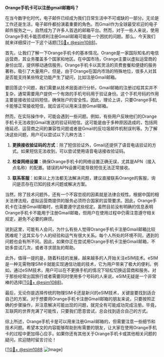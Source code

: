**Orange手机卡可以注册gmail邮箱吗？**

在当今数字化时代，电子邮件已经成为我们日常生活中不可或缺的一部分。无论是工作还是生活，电子邮件都扮演着重要的角色。而Gmail作为全球最受欢迎的电子邮件服务之一，自然成为了许多人首选的邮箱平台。然而，对于一些人来说，使用Orange手机卡能否顺利注册Gmail邮箱可能是一个困扰的问题。那么，今天我们就来详细探讨一下这个话题[[TG💪+ @esim1088](https://t.me/s/esim1088)]。

首先，让我们了解一下Orange手机卡的基本情况。Orange是一家国际知名的电信运营商，其业务覆盖多个国家和地区。在中国市场，Orange主要以虚拟运营商的身份出现，提供移动通信服务。Orange手机卡以其灵活的资费套餐和便捷的服务著称，吸引了大量用户。但是，由于Orange在国内市场的特殊地位，很多人对其是否能支持某些特定功能产生了疑问，比如注册Gmail邮箱。

要回答这个问题，我们需要从技术层面进行分析。Gmail邮箱的注册过程其实并不复杂，通常需要用户提供一个有效的手机号码用于验证身份。这个手机号码的作用主要是接收验证码短信，确保账户的安全性。因此，理论上讲，只要Orange手机卡能够正常接收短信，就应该可以用来注册Gmail邮箱。

然而，在实际操作中，可能会遇到一些问题。例如，有些用户反映他们的Orange手机卡无法收到Gmail发送的验证码短信。这可能是由于多种原因造成的，包括网络延迟、运营商之间的兼容性问题或者是Gmail的反垃圾邮件机制误判等。为了解决这些问题，用户可以尝试以下几种方法：

1. **更换接收验证码的方式**：除了短信验证外，Gmail还提供了语音电话验证的方式。如果短信无法收到，可以尝试使用语音电话接收验证码。
   
2. **检查网络设置**：确保Orange手机卡的网络设置正确无误，尤其是APN（接入点名称）的配置。错误的APN设置可能导致短信无法正常接收。

3. **联系客服**：如果以上方法都无法解决问题，建议直接联系Orange的客服，询问是否存在已知的技术问题或解决方案。

当然，除了技术问题外，还有一个不容忽视的因素就是法律合规性。根据中国的相关法律法规，虚拟运营商提供的服务必须符合国家的监管要求。因此，Orange手机卡在注册Gmail邮箱时，也需要遵守这些规定。虽然目前没有明确的信息表明Orange手机卡不能用于注册Gmail邮箱，但用户在使用过程中仍需注意遵守相关规定，避免不必要的麻烦。

说到这里，可能有人会问，为什么有些人觉得Orange手机卡注册Gmail邮箱比较困难呢？这其实与个人的经验和运气有很大关系。每个人所处的环境不同，遇到的问题也会有所不同。因此，如果你正在尝试用Orange手机卡注册Gmail邮箱，不妨多尝试几次，或者寻求朋友的帮助。

此外，值得一提的是，随着科技的发展，越来越多的人开始关注eSIM技术。eSIM是一种无需物理SIM卡就能实现通信功能的技术，它为用户带来了极大的便利。例如，通过eSIM技术，用户可以在不更换手机的情况下轻松切换运营商和服务。对于那些经常出国旅行或者需要同时使用多个号码的人来说，eSIM无疑是一个非常棒的选择[[TG💪+ @esim1088](https://t.me/s/esim1088)]。

最后，无论你是选择传统的物理SIM卡还是新兴的eSIM技术，关键是要找到适合自己的方案。对于想要用Orange手机卡注册Gmail邮箱的朋友来说，只要按照正确的步骤操作，并注意解决可能出现的问题，就完全有可能成功完成注册。毕竟，互联网的世界充满了可能性，只要我们愿意尝试，总会找到适合自己的方式。

综上所述，Orange手机卡是可以用来注册Gmail邮箱的，但需要注意一些细节和技术问题。希望本文的内容能够帮助到有需要的朋友，让大家在使用Orange手机卡的过程中更加得心应手。如果你还有其他关于Orange手机卡或其他相关问题的疑问，欢迎随时留言讨论！

[[TG💪+ @esim1088](https://t.me/s/esim1088) ![Image](https://i.postimg.cc/4NQfJmqS/Snipaste-2025-05-13-00-14-12.png)]